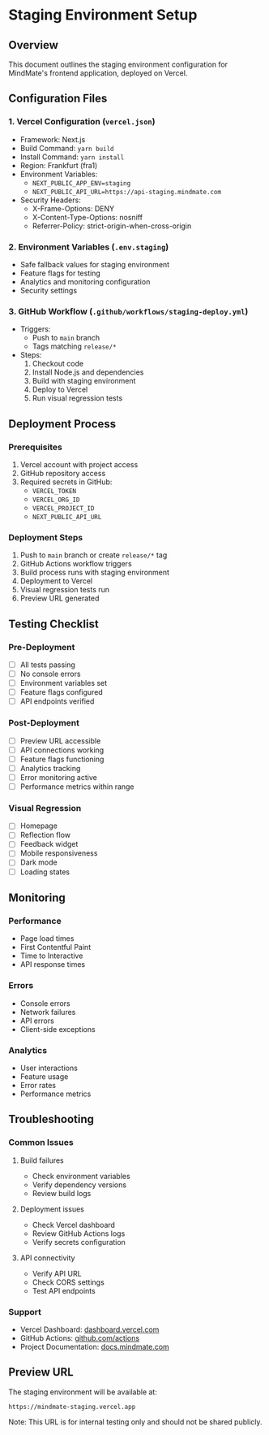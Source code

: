 # Staging Environment Setup

## Overview
This document outlines the staging environment configuration for MindMate's frontend application, deployed on Vercel.

## Configuration Files

### 1. Vercel Configuration (`vercel.json`)
- Framework: Next.js
- Build Command: `yarn build`
- Install Command: `yarn install`
- Region: Frankfurt (fra1)
- Environment Variables:
  - `NEXT_PUBLIC_APP_ENV=staging`
  - `NEXT_PUBLIC_API_URL=https://api-staging.mindmate.com`
- Security Headers:
  - X-Frame-Options: DENY
  - X-Content-Type-Options: nosniff
  - Referrer-Policy: strict-origin-when-cross-origin

### 2. Environment Variables (`.env.staging`)
- Safe fallback values for staging environment
- Feature flags for testing
- Analytics and monitoring configuration
- Security settings

### 3. GitHub Workflow (`.github/workflows/staging-deploy.yml`)
- Triggers:
  - Push to `main` branch
  - Tags matching `release/*`
- Steps:
  1. Checkout code
  2. Install Node.js and dependencies
  3. Build with staging environment
  4. Deploy to Vercel
  5. Run visual regression tests

## Deployment Process

### Prerequisites
1. Vercel account with project access
2. GitHub repository access
3. Required secrets in GitHub:
   - `VERCEL_TOKEN`
   - `VERCEL_ORG_ID`
   - `VERCEL_PROJECT_ID`
   - `NEXT_PUBLIC_API_URL`

### Deployment Steps
1. Push to `main` branch or create `release/*` tag
2. GitHub Actions workflow triggers
3. Build process runs with staging environment
4. Deployment to Vercel
5. Visual regression tests run
6. Preview URL generated

## Testing Checklist

### Pre-Deployment
- [ ] All tests passing
- [ ] No console errors
- [ ] Environment variables set
- [ ] Feature flags configured
- [ ] API endpoints verified

### Post-Deployment
- [ ] Preview URL accessible
- [ ] API connections working
- [ ] Feature flags functioning
- [ ] Analytics tracking
- [ ] Error monitoring active
- [ ] Performance metrics within range

### Visual Regression
- [ ] Homepage
- [ ] Reflection flow
- [ ] Feedback widget
- [ ] Mobile responsiveness
- [ ] Dark mode
- [ ] Loading states

## Monitoring

### Performance
- Page load times
- First Contentful Paint
- Time to Interactive
- API response times

### Errors
- Console errors
- Network failures
- API errors
- Client-side exceptions

### Analytics
- User interactions
- Feature usage
- Error rates
- Performance metrics

## Troubleshooting

### Common Issues
1. Build failures
   - Check environment variables
   - Verify dependency versions
   - Review build logs

2. Deployment issues
   - Check Vercel dashboard
   - Review GitHub Actions logs
   - Verify secrets configuration

3. API connectivity
   - Verify API URL
   - Check CORS settings
   - Test API endpoints

### Support
- Vercel Dashboard: [dashboard.vercel.com](https://dashboard.vercel.com)
- GitHub Actions: [github.com/actions](https://github.com/actions)
- Project Documentation: [docs.mindmate.com](https://docs.mindmate.com)

## Preview URL
The staging environment will be available at:
```
https://mindmate-staging.vercel.app
```

Note: This URL is for internal testing only and should not be shared publicly. 